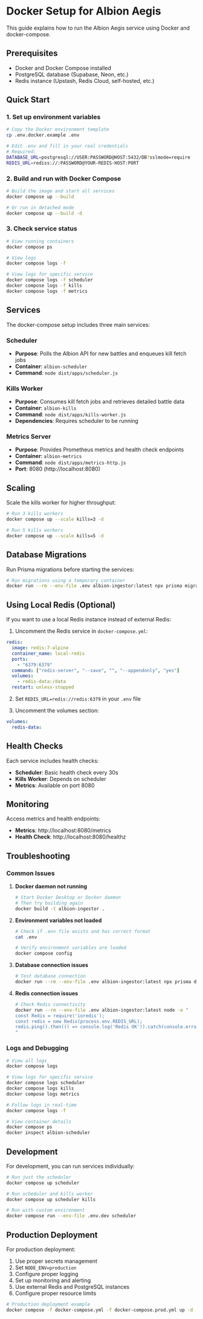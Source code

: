 # Docker Setup for Albion Aegis

This guide explains how to run the Albion Aegis service using Docker and docker-compose.

## Prerequisites

- Docker and Docker Compose installed
- PostgreSQL database (Supabase, Neon, etc.)
- Redis instance (Upstash, Redis Cloud, self-hosted, etc.)

## Quick Start

### 1. Set up environment variables

```bash
# Copy the Docker environment template
cp .env.docker.example .env

# Edit .env and fill in your real credentials
# Required:
DATABASE_URL=postgresql://USER:PASSWORD@HOST:5432/DB?sslmode=require
REDIS_URL=rediss://:PASSWORD@YOUR-REDIS-HOST:PORT
```

### 2. Build and run with Docker Compose

```bash
# Build the image and start all services
docker compose up --build

# Or run in detached mode
docker compose up --build -d
```

### 3. Check service status

```bash
# View running containers
docker compose ps

# View logs
docker compose logs -f

# View logs for specific service
docker compose logs -f scheduler
docker compose logs -f kills
docker compose logs -f metrics
```

## Services

The docker-compose setup includes three main services:

### Scheduler
- **Purpose**: Polls the Albion API for new battles and enqueues kill fetch jobs
- **Container**: `albion-scheduler`
- **Command**: `node dist/apps/scheduler.js`

### Kills Worker
- **Purpose**: Consumes kill fetch jobs and retrieves detailed battle data
- **Container**: `albion-kills`
- **Command**: `node dist/apps/kills-worker.js`
- **Dependencies**: Requires scheduler to be running

### Metrics Server
- **Purpose**: Provides Prometheus metrics and health check endpoints
- **Container**: `albion-metrics`
- **Command**: `node dist/apps/metrics-http.js`
- **Port**: 8080 (http://localhost:8080)

## Scaling

Scale the kills worker for higher throughput:

```bash
# Run 3 kills workers
docker compose up --scale kills=3 -d

# Run 5 kills workers
docker compose up --scale kills=5 -d
```

## Database Migrations

Run Prisma migrations before starting the services:

```bash
# Run migrations using a temporary container
docker run --rm --env-file .env albion-ingestor:latest npx prisma migrate deploy
```

## Using Local Redis (Optional)

If you want to use a local Redis instance instead of external Redis:

1. Uncomment the Redis service in `docker-compose.yml`:
```yaml
redis:
  image: redis:7-alpine
  container_name: local-redis
  ports:
    - "6379:6379"
  command: ["redis-server", "--save", "", "--appendonly", "yes"]
  volumes:
    - redis-data:/data
  restart: unless-stopped
```

2. Set `REDIS_URL=redis://redis:6379` in your `.env` file

3. Uncomment the volumes section:
```yaml
volumes:
  redis-data:
```

## Health Checks

Each service includes health checks:

- **Scheduler**: Basic health check every 30s
- **Kills Worker**: Depends on scheduler
- **Metrics**: Available on port 8080

## Monitoring

Access metrics and health endpoints:

- **Metrics**: http://localhost:8080/metrics
- **Health Check**: http://localhost:8080/healthz

## Troubleshooting

### Common Issues

1. **Docker daemon not running**
   ```bash
   # Start Docker Desktop or Docker daemon
   # Then try building again
   docker build -t albion-ingestor .
   ```

2. **Environment variables not loaded**
   ```bash
   # Check if .env file exists and has correct format
   cat .env
   
   # Verify environment variables are loaded
   docker compose config
   ```

3. **Database connection issues**
   ```bash
   # Test database connection
   docker run --rm --env-file .env albion-ingestor:latest npx prisma db pull
   ```

4. **Redis connection issues**
   ```bash
   # Check Redis connectivity
   docker run --rm --env-file .env albion-ingestor:latest node -e "
   const Redis = require('ioredis');
   const redis = new Redis(process.env.REDIS_URL);
   redis.ping().then(() => console.log('Redis OK')).catch(console.error);
   "
   ```

### Logs and Debugging

```bash
# View all logs
docker compose logs

# View logs for specific service
docker compose logs scheduler
docker compose logs kills
docker compose logs metrics

# Follow logs in real-time
docker compose logs -f

# View container details
docker compose ps
docker inspect albion-scheduler
```

## Development

For development, you can run services individually:

```bash
# Run just the scheduler
docker compose up scheduler

# Run scheduler and kills worker
docker compose up scheduler kills

# Run with custom environment
docker compose run --env-file .env.dev scheduler
```

## Production Deployment

For production deployment:

1. Use proper secrets management
2. Set `NODE_ENV=production`
3. Configure proper logging
4. Set up monitoring and alerting
5. Use external Redis and PostgreSQL instances
6. Configure proper resource limits

```bash
# Production deployment example
docker compose -f docker-compose.yml -f docker-compose.prod.yml up -d
```
